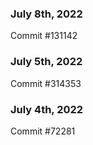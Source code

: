 ### July 8th, 2022

Commit #131142

### July 5th, 2022

Commit #314353


### July 4th, 2022

Commit #72281
